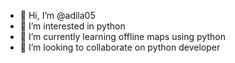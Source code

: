 - 👋 Hi, I’m @adila05
- 👀 I’m interested in python
- 🌱 I’m currently learning offline maps using python
- 💞️ I’m looking to collaborate on python developer 


<!---
adila05/adila05 is a ✨ special ✨ repository because its `README.md` (this file) appears on your GitHub profile.
You can click the Preview link to take a look at your changes.
--->
